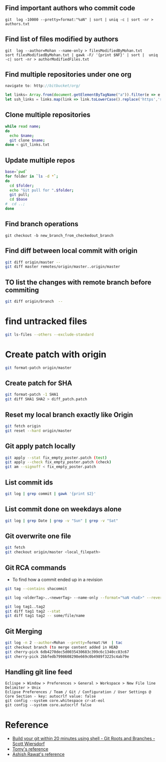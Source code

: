 ## Find important authors who commit code

```
git  log -10000 --pretty=format:"%aN" | sort | uniq -c | sort -nr > authors.txt
```

## Find list of files modified by authors

```
git  log --author=Mohan --name-only > filesModifiedByMohan.txt
sort filesModifiedByMohan.txt | gawk -F/ '{print $NF}' | sort |  uniq -c| sort -nr > authorModifiedFiles.txt
```


## Find multiple repositories under one org

```javascript
navigate to: http://bitbucket/org/

let links= Array.from(document.getElementByTagName("a")).filter(e => e.hasAttribute("data-repository-id")).map(link => link.href)
let ssh_links = links.map(link => link.toLowerCase().replace('https','ssh').replace('bitbucket)
```


## Clone multiple repositories

```bash
while read name;
do 
  echo $name;
  git clone $name;
done < git_links.txt
```

## Update multiple repos

```bash
base=`pwd`
for folder in `ls -d *`;
do 
  cd $folder;
  echo "Git pull for ".$folder;
  git pull;
  cd $base
#  cd ..;
done
```


## Find branch operations

```
git checkout -b new_branch_from_checkedout_branch
```

## Find diff between local commit with origin

```bash
git diff origin/master --
git diff master remotes/origin/master..origin/master
```

## TO list the changes with remote branch before commiting

```bash
git diff origin/branch  --
```


# find untracked files

```bash
git ls-files --others --exclude-standard
```

# Create patch with origin
```bash
git format-patch origin/master
```

## Create patch for SHA
```bash
git format-patch -1 SHA1
git diff SHA1 SHA2 > diff_patch.patch
```

## Reset my local branch exactly like Origin

```bash
git fetch origin
git reset --hard origin/master
```
## Git apply patch locally

```bash
git apply --stat fix_empty_poster.patch (test)
git apply --check fix_empty_poster.patch (check)
git am --signoff < fix_empty_poster.patch
```

## List commit ids 

```bash
git log | grep commit | gawk '{print $2}'
```

## List commit done on weekdays alone

```bash
git log | grep Date | grep -v "Sun" | grep -v "Sat"
```

## Git overwrite one file

```bash
git fetch
git checkout origin/master <local_filepath>
```

## Git RCA commands

* To find how a commit ended up in a revision
```bash
git tag --contains shacommit

git log <olderTag>..<newerTag> --name-only --format="%aN <%aE>" --reverse

git log tag1..tag2
git diff tag1 tag2 --stat
git diff tag1 tag2 -- some/file/name
```

## Git Merging

```bash
git log -n 2 --author=Mohan --pretty=format:%H  | tac
git checkout branch (to merge content added in HEAD
git cherry-pick 6db4270dec5d0035430683c399c6c1340cc83c67
git cherry-pick 2bbfedb7998608298e669c0b4989f3225c4ab79e
```


## Handling git line feed

```
Eclispe > Window > Preferences > General > Workspace > New File line Delimiter > Unix
Eclipse Preferences / Team / Git / Configuration / User Settings @ Core Section - key: autocrlf value: false
git config --system core.whitespace cr-at-eol
git config --system core.autocrlf false
```

# Reference
* [Build your git within 20 minutes using shell - Git Roots and Branches - Scott Wiersdorf](https://www.youtube.com/watch?v=qq_s2Hh--aQ)
* [Tomy's reference](https://gist.github.com/mohanmca/d405dd27fdfa92b51975)
* [Ashish Rawat's reference](https://gist.github.com/eashish93/3eca6a90fef1ea6e586b7ec211ff72a5)


